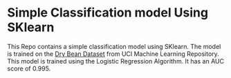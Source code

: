 # Simple Classification model Using SKlearn

This Repo contains a simple classification model using SKlearn. The model is trained on the [Dry Bean Dataset](https://archive.ics.uci.edu/dataset/602/dry+bean+dataset) from UCI Machine Learning Repository. This model is trained using the Logistic Regression Algorithm. It has an AUC score of 0.995.
